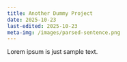 ```yaml
---
title: Another Dummy Project
date: 2025-10-23
last-edited: 2025-10-23
meta-img: /images/parsed-sentence.png
---
```


Lorem ipsum is just sample text.
